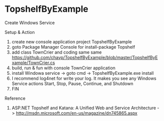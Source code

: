 TopshelfByExample
=================

Create Windows Service

Setup & Action

1. create new console application project TopshelfByExample
2. goto Package Manager Console for install-package Topshelf
3. add class TownCrier and coding same same https://github.com/chavp/TopshelfByExample/blob/master/TopshelfByExample/TownCrier.cs
4. build, run & fun with console TownCrier application
5. install Windowa service -> goto cmd -> TopshelfByExample.exe install
6. I recommend log4net for write your log. It makes you see any Windows Service actions Start, Stop, Pause, Continue, and Shutdown
7. FIN

Reference

1. ASP.NET Topshelf and Katana: A Unified Web and Service Architecture -> http://msdn.microsoft.com/en-us/magazine/dn745865.aspx
